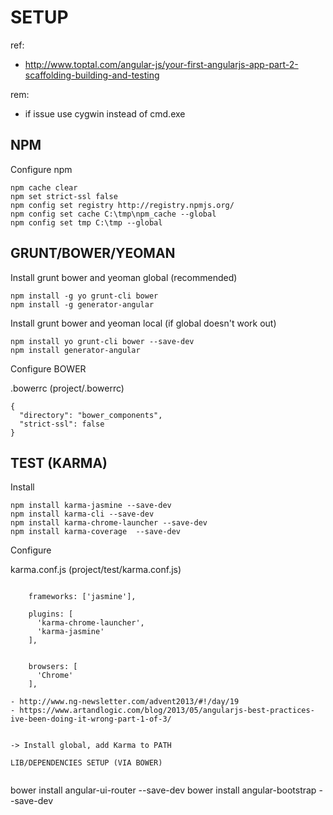 SETUP
=====

ref:
- http://www.toptal.com/angular-js/your-first-angularjs-app-part-2-scaffolding-building-and-testing

rem:
- if issue use cygwin instead of cmd.exe


NPM
---

Configure npm

```
npm cache clear
npm set strict-ssl false
npm config set registry http://registry.npmjs.org/
npm config set cache C:\tmp\npm_cache --global
npm config set tmp C:\tmp --global
```

GRUNT/BOWER/YEOMAN
------------------

Install grunt bower and yeoman global (recommended)

```
npm install -g yo grunt-cli bower 
npm install -g generator-angular
```

Install grunt bower and yeoman local (if global doesn't work out)
```
npm install yo grunt-cli bower --save-dev
npm install generator-angular
```

Configure BOWER

.bowerrc (project/.bowerrc)

```
{
  "directory": "bower_components",
  "strict-ssl": false
}
```



TEST (KARMA)
------------
Install

```
npm install karma-jasmine --save-dev
npm install karma-cli --save-dev
npm install karma-chrome-launcher --save-dev
npm install karma-coverage  --save-dev
```

Configure

karma.conf.js (project/test/karma.conf.js)

```

    frameworks: ['jasmine'],
    
    plugins: [
      'karma-chrome-launcher',
      'karma-jasmine'
    ],


    browsers: [
      'Chrome'
    ],

```




```
- http://www.ng-newsletter.com/advent2013/#!/day/19
- https://www.artandlogic.com/blog/2013/05/angularjs-best-practices-ive-been-doing-it-wrong-part-1-of-3/


-> Install global, add Karma to PATH

LIB/DEPENDENCIES SETUP (VIA BOWER)


```
bower install angular-ui-router --save-dev
bower install angular-bootstrap --save-dev

```

